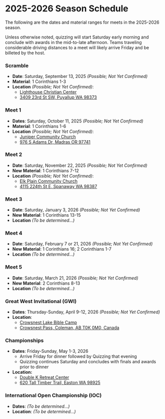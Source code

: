 # 2025-2026 Season Schedule

The following are the dates and material ranges for meets in the 2025-2026 season.

Unless otherwise noted, quizzing will start Saturday early morning and conclude with awards in the mid-to-late afternoon. Teams traveling considerable driving distances to a meet will likely arrive Friday and be billeted by the host.

### Scramble

- **Date**: Saturday, September 13, 2025 *(Possible; Not Yet Confirmed)*
- **Material**: 1 Corinthians 1-3
- **Location** *(Possible; Not Yet Confirmed)*:
    - [Lighthouse Christian Center](https://lighthousehome.org)
    - [3409 23rd St SW, Puyallup WA 98373](https://google.com/maps/dir//3409+23rd+St+SW,+Puyallup+WA+98373)

### Meet 1

- **Dates**: Saturday, October 11, 2025 *(Possible; Not Yet Confirmed)*
- **Material**: 1 Corinthians 1-6
- **Location** *(Possible; Not Yet Confirmed)*:
    - [Juniper Community Church](https://junipercc.com)
    - [976 S Adams Dr, Madras OR 97741](https://google.com/maps/dir//976+S+Adams+Dr,+Madras+OR+97741)

### Meet 2

- **Date**: Saturday, November 22, 2025 *(Possible; Not Yet Confirmed)*
- **New Material**: 1 Corinthians 7-12
- **Location** *(Possible; Not Yet Confirmed)*:
    - [Elk Plain Community Church](http://elkplain.org/)
    - [4115 224th St E, Spanaway WA 98387](https://google.com/maps/dir//4115+224th+St+E,+Spanaway+WA+98387)

### Meet 3

- **Date**: Saturday, January 3, 2026 *(Possible; Not Yet Confirmed)*
- **New Material**: 1 Corinthians 13-15
- **Location** *(To be determined...)*

### Meet 4

- **Date**: Saturday, February 7 or 21, 2026 *(Possible; Not Yet Confirmed)*
- **New Material**: 1 Corinthians 16; 2 Corinthians 1-7
- **Location** *(To be determined...)*

### Meet 5

- **Date**: Saturday, March 21, 2026 *(Possible; Not Yet Confirmed)*
- **New Material**: 2 Corinthians 8-13
- **Location** *(To be determined...)*

### Great West Invitational (GWI)

- **Dates**: Thursday-Sunday, April 9-12, 2026 *(Possible; Not Yet Confirmed)*
- **Location**:
    - [Crowsnest Lake Bible Camp](https://crowcamp.ca)
    - [Crowsnest Pass, Coleman, AB T0K 0M0, Canada](https://google.com/maps/dir//Crowsnest+Lake+Bible+Camp/@49.6255545,-114.661002,17z)

### Championships

- **Dates**: Friday-Sunday, May 1-3, 2026
    - Arrive Friday for dinner followed by Quizzing that evening
    - Quizzing continues Saturday and concludes with finals and awards prior to dinner
- **Location:**
    - [Double K Retreat Center](https://doublek.org)
    - [620 Tall Timber Trail, Easton WA 98925](https://google.com/maps/dir//Double+K+Retreat+Center,+620+Tall+Timber+Trail,+Easton+WA+98925)

### International Open Championship (IOC)

- **Dates**: *(To be determined...)*
- **Location**: *(To be determined...)*

